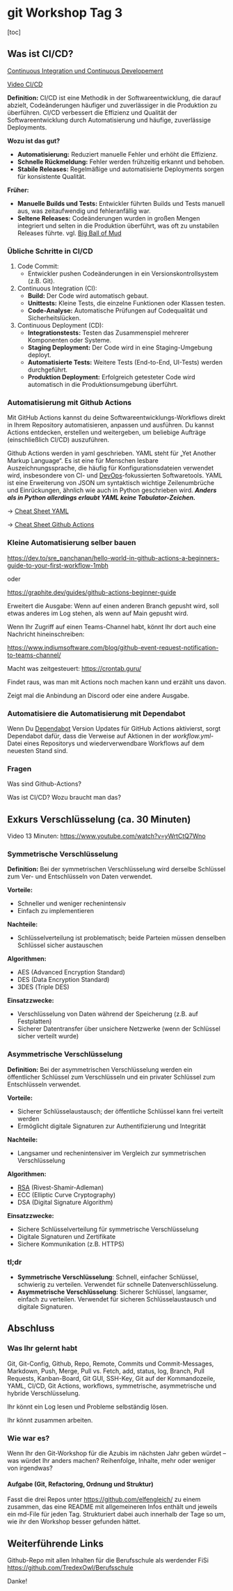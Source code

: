# git Workshop Tag 3

[toc]

## Was ist CI/CD?

[Continuous Integration und  Continuous Developement](https://de.wikipedia.org/wiki/CI/CD)

[Video CI/CD](https://www.youtube.com/watch?v=YMJ_sdeDbFE)

**Definition:** CI/CD ist eine Methodik in  der Softwareentwicklung, die darauf abzielt, Codeänderungen häufiger und zuverlässiger in die Produktion zu überführen. CI/CD verbessert die  Effizienz und Qualität der Softwareentwicklung durch Automatisierung und häufige, zuverlässige Deployments.

**Wozu ist das gut?**

-   **Automatisierung:** Reduziert manuelle Fehler und erhöht die Effizienz.
-   **Schnelle Rückmeldung:** Fehler werden frühzeitig erkannt und behoben.
-   **Stabile Releases:** Regelmäßige und automatisierte Deployments sorgen für konsistente Qualität.

**Früher:**

-   **Manuelle Builds und Tests:** Entwickler führten Builds und Tests manuell aus, was zeitaufwendig und fehleranfällig war.
-   **Seltene Releases:** Codeänderungen wurden in großen  Mengen integriert und selten in die Produktion überführt, was oft zu  unstabilen Releases führte. vgl. [Big Ball of Mud](https://de.wikipedia.org/wiki/Big_Ball_of_Mud)

### Übliche Schritte in CI/CD

1.  Code Commit:
    -   Entwickler pushen Codeänderungen in ein Versionskontrollsystem (z.B. Git).
2.  Continuous Integration (CI):
    -   **Build:** Der Code wird automatisch gebaut.
    -   **Unittests:** Kleine Tests, die einzelne Funktionen oder Klassen testen.
    -   **Code-Analyse:** Automatische Prüfungen auf Codequalität und Sicherheitslücken.
3.  Continuous Deployment (CD):
    -   **Integrationstests:** Testen das Zusammenspiel mehrerer Komponenten oder Systeme.
    -   **Staging Deployment:** Der Code wird in eine Staging-Umgebung deployt.
    -   **Automatisierte Tests:** Weitere Tests (End-to-End, UI-Tests) werden durchgeführt.
    -   **Produktion Deployment:** Erfolgreich getesteter Code wird automatisch in die Produktionsumgebung überführt.

### Automatisierung mit Github Actions

Mit GitHub Actions kannst du deine Softwareentwicklungs-Workflows direkt in Ihrem  Repository automatisieren, anpassen und ausführen. Du kannst Actions entdecken, erstellen und weitergeben, um beliebige Aufträge (einschließlich CI/CD) auszuführen.

Github Actions werden in yaml geschrieben. YAML steht für „Yet Another Markup Language“. Es ist eine  für Menschen lesbare Auszeichnungssprache, die häufig für  Konfigurationsdateien verwendet wird, insbesondere von CI- und  [DevOps](https://de.wikipedia.org/wiki/DevOps)-fokussierten Softwaretools. YAML ist eine Erweiterung von JSON um syntaktisch  wichtige Zeilenumbrüche und Einrückungen, ähnlich wie auch in Python  geschrieben wird. ***Anders als in Python allerdings erlaubt YAML  keine Tabulator-Zeichen.***

→ [Cheat Sheet YAML](https://quickref.me/yaml.html) 

→ [Cheat Sheet Github Actions](https://resources.github.com/actions/github-actions-cheat/)

### Kleine Automatisierung selber bauen

https://dev.to/sre_panchanan/hello-world-in-github-actions-a-beginners-guide-to-your-first-workflow-1mbh

oder

https://graphite.dev/guides/github-actions-beginner-guide

Erweitert die Ausgabe: Wenn auf einen anderen Branch  gepusht wird, soll etwas anderes im Log stehen, als wenn auf Main  gepusht wird.

Wenn Ihr Zugriff auf einen Teams-Channel habt, könnt Ihr dort auch eine Nachricht hineinschreiben:

https://www.indiumsoftware.com/blog/github-event-request-notification-to-teams-channel/

Macht was zeitgesteuert: https://crontab.guru/

Findet raus, was man mit Actions noch machen kann und erzählt uns davon.

Zeigt mal die Anbindung an Discord oder eine andere Ausgabe.

### Automatisiere die Automatisierung mit Dependabot

Wenn Du [Dependabot](https://docs.github.com/de/code-security/dependabot/working-with-dependabot/keeping-your-actions-up-to-date-with-dependabot) Version Updates für GitHub Actions aktivierst, sorgt Dependabot dafür, dass die Verweise auf Aktionen in der *workflow.yml*-Datei  eines Repositorys und wiederverwendbare Workflows  auf dem neuesten Stand sind.

### Fragen

Was sind Github-Actions?

Was ist CI/CD? Wozu braucht man das?

## Exkurs Verschlüsselung (ca. 30 Minuten)

Video 13 Minuten: https://www.youtube.com/watch?v=yWrtCtQ7Wno

### Symmetrische Verschlüsselung

**Definition:** Bei der symmetrischen Verschlüsselung wird derselbe Schlüssel zum Ver- und Entschlüsseln von Daten verwendet.

**Vorteile:**

-   Schneller und weniger rechenintensiv
-   Einfach zu implementieren

**Nachteile:**

-   Schlüsselverteilung ist problematisch; beide Parteien müssen denselben Schlüssel sicher austauschen

**Algorithmen:**

-   AES (Advanced Encryption Standard)
-   DES (Data Encryption Standard)
-   3DES (Triple DES)

**Einsatzzwecke:**

-   Verschlüsselung von Daten während der Speicherung (z.B. auf Festplatten)
-   Sicherer Datentransfer über unsichere Netzwerke (wenn der Schlüssel sicher verteilt wurde)

### Asymmetrische Verschlüsselung

**Definition:** Bei der asymmetrischen Verschlüsselung werden ein öffentlicher  Schlüssel zum Verschlüsseln und ein privater Schlüssel zum Entschlüsseln verwendet.

**Vorteile:**

-   Sicherer Schlüsselaustausch; der öffentliche Schlüssel kann frei verteilt werden
-   Ermöglicht digitale Signaturen zur Authentifizierung und Integrität

**Nachteile:**

-   Langsamer und rechenintensiver im Vergleich zur symmetrischen Verschlüsselung

**Algorithmen:**

-   [RSA](https://de.wikipedia.org/wiki/RSA-Kryptosystem) (Rivest-Shamir-Adleman)
-   ECC (Elliptic Curve Cryptography)
-   DSA (Digital Signature Algorithm)

**Einsatzzwecke:**

-   Sichere Schlüsselverteilung für symmetrische Verschlüsselung
-   Digitale Signaturen und Zertifikate
-   Sichere Kommunikation (z.B. HTTPS)

### tl;dr

-   **Symmetrische Verschlüsselung**: Schnell, einfacher Schlüssel, schwierig zu verteilen. Verwendet für schnelle Datenverschlüsselung.
-   **Asymmetrische Verschlüsselung**: Sicherer Schlüssel, langsamer, einfach zu verteilen. Verwendet für sicheren Schlüsselaustausch und digitale Signaturen.

## Abschluss

### Was Ihr gelernt habt

Git, Git-Config, Github, Repo, Remote, Commits und Commit-Messages,  Markdown, Push, Merge, Pull vs. Fetch, add, status, log, Branch, Pull Requests,  Kanban-Board, Git GUI, SSH-Key, Git auf der Kommandozeile, YAML, CI/CD,  Git Actions, workflows, symmetrische, asymmetrische und hybride  Verschlüsselung. 

Ihr könnt ein Log lesen und Probleme selbständig lösen.

Ihr könnt zusammen arbeiten.

### Wie war es?

Wenn Ihr den Git-Workshop für die Azubis im nächsten Jahr geben würdet – was würdet Ihr anders machen? Reihenfolge, Inhalte, mehr oder weniger von  irgendwas?

#### Aufgabe (Git, Refactoring, Ordnung und Struktur)

Fasst die drei Repos unter https://github.com/elfengleich/ zu einem zusammen, das eine README mit allgemeineren Infos enthält und jeweils ein md-File für jeden Tag. Strukturiert dabei auch innerhalb der Tage so um, wie ihr den Workshop besser gefunden hättet. 

## Weiterführende Links

Github-Repo mit allen Inhalten für die Berufsschule als werdender FiSi https://github.com/TredexOwl/Berufsschule



Danke!
